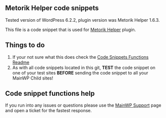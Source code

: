 ## Metorik Helper code snippets

Tested version of WordPress 6.2.2, plugin version was Metorik Helper 1.6.3.

This file is a code snippet that is used for [Metorik Helper](https://wordpress.org/plugins/metorik-helper/) plugin. 

## Things to do

1. If your not sure what this does check the [Code Snippets Functions Readme](https://github.com/mainwp/Code-Snippets-Functions/blob/master/README.md)
2. As with all code snippets located in this git, **TEST** the code snippet on one of your test sites **BEFORE** sending the code snippet to all your MainWP Child sites!

## Code snippet functions help

If you run into any issues or questions please use the [MainWP Support](https://mainwp.com/support/) page and open a ticket for the fastest response.
